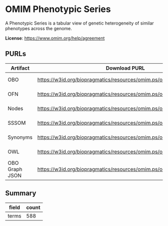 # OMIM Phenotypic Series

A Phenotypic Series is a tabular view of genetic heterogeneity of similar phenotypes across the genome.

**License**: https://www.omim.org/help/agreement

## PURLs

| Artifact       | Download PURL                                                         | Latest Versioned Download PURL                                                   |
|----------------|-----------------------------------------------------------------------|----------------------------------------------------------------------------------|
| OBO            | https://w3id.org/biopragmatics/resources/omim.ps/omim.ps.obo          | https://w3id.org/biopragmatics/resources/omim.ps/2025-02-03/omim.ps.obo          |
| OFN            | https://w3id.org/biopragmatics/resources/omim.ps/omim.ps.ofn          | https://w3id.org/biopragmatics/resources/omim.ps/2025-02-03/omim.ps.ofn          |
| Nodes          | https://w3id.org/biopragmatics/resources/omim.ps/omim.ps.tsv          | https://w3id.org/biopragmatics/resources/omim.ps/2025-02-03/omim.ps.tsv          |
| SSSOM          | https://w3id.org/biopragmatics/resources/omim.ps/omim.ps.sssom.tsv    | https://w3id.org/biopragmatics/resources/omim.ps/2025-02-03/omim.ps.sssom.tsv    |
| Synonyms       | https://w3id.org/biopragmatics/resources/omim.ps/omim.ps.synonyms.tsv | https://w3id.org/biopragmatics/resources/omim.ps/2025-02-03/omim.ps.synonyms.tsv |
| OWL            | https://w3id.org/biopragmatics/resources/omim.ps/omim.ps.owl          | https://w3id.org/biopragmatics/resources/omim.ps/2025-02-03/omim.ps.owl          |
| OBO Graph JSON | https://w3id.org/biopragmatics/resources/omim.ps/omim.ps.json         | https://w3id.org/biopragmatics/resources/omim.ps/2025-02-03/omim.ps.json         |

## Summary

| field   |   count |
|---------|---------|
| terms   |     588 |
